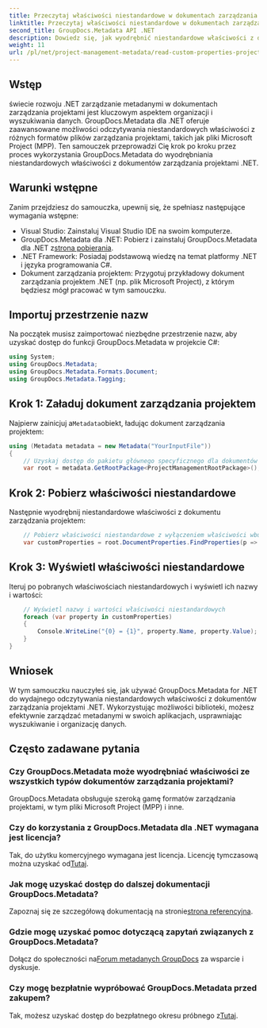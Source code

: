 ```yaml
---
title: Przeczytaj właściwości niestandardowe w dokumentach zarządzania projektami .NET
linktitle: Przeczytaj właściwości niestandardowe w dokumentach zarządzania projektami .NET
second_title: GroupDocs.Metadata API .NET
description: Dowiedz się, jak wyodrębnić niestandardowe właściwości z dokumentów zarządzania projektami .NET przy użyciu GroupDocs.Metadata dla .NET. Usprawnij zarządzanie metadanymi.
weight: 11
url: /pl/net/project-management-metadata/read-custom-properties-project-management-documents/
---
```

## Wstęp
świecie rozwoju .NET zarządzanie metadanymi w dokumentach zarządzania projektami jest kluczowym aspektem organizacji i wyszukiwania danych. GroupDocs.Metadata dla .NET oferuje zaawansowane możliwości odczytywania niestandardowych właściwości z różnych formatów plików zarządzania projektami, takich jak pliki Microsoft Project (MPP). Ten samouczek przeprowadzi Cię krok po kroku przez proces wykorzystania GroupDocs.Metadata do wyodrębniania niestandardowych właściwości z dokumentów zarządzania projektami .NET.
## Warunki wstępne
Zanim przejdziesz do samouczka, upewnij się, że spełniasz następujące wymagania wstępne:
- Visual Studio: Zainstaluj Visual Studio IDE na swoim komputerze.
-  GroupDocs.Metadata dla .NET: Pobierz i zainstaluj GroupDocs.Metadata dla .NET z[strona pobierania](https://releases.groupdocs.com/metadata/net/).
- .NET Framework: Posiadaj podstawową wiedzę na temat platformy .NET i języka programowania C#.
- Dokument zarządzania projektem: Przygotuj przykładowy dokument zarządzania projektem .NET (np. plik Microsoft Project), z którym będziesz mógł pracować w tym samouczku.

## Importuj przestrzenie nazw
Na początek musisz zaimportować niezbędne przestrzenie nazw, aby uzyskać dostęp do funkcji GroupDocs.Metadata w projekcie C#:
```csharp
using System;
using GroupDocs.Metadata;
using GroupDocs.Metadata.Formats.Document;
using GroupDocs.Metadata.Tagging;
```
## Krok 1: Załaduj dokument zarządzania projektem
 Najpierw zainicjuj a`Metadata`obiekt, ładując dokument zarządzania projektem:
```csharp
using (Metadata metadata = new Metadata("YourInputFile"))
{
    // Uzyskaj dostęp do pakietu głównego specyficznego dla dokumentów zarządzania projektami
    var root = metadata.GetRootPackage<ProjectManagementRootPackage>();
```
## Krok 2: Pobierz właściwości niestandardowe
Następnie wyodrębnij niestandardowe właściwości z dokumentu zarządzania projektem:
```csharp
    // Pobierz właściwości niestandardowe z wyłączeniem właściwości wbudowanych
    var customProperties = root.DocumentProperties.FindProperties(p => !p.Tags.Contains(Tags.Document.BuiltIn));
```
## Krok 3: Wyświetl właściwości niestandardowe
Iteruj po pobranych właściwościach niestandardowych i wyświetl ich nazwy i wartości:
```csharp
    // Wyświetl nazwy i wartości właściwości niestandardowych
    foreach (var property in customProperties)
    {
        Console.WriteLine("{0} = {1}", property.Name, property.Value);
    }
}
```

## Wniosek
W tym samouczku nauczyłeś się, jak używać GroupDocs.Metadata for .NET do wydajnego odczytywania niestandardowych właściwości z dokumentów zarządzania projektami .NET. Wykorzystując możliwości biblioteki, możesz efektywnie zarządzać metadanymi w swoich aplikacjach, usprawniając wyszukiwanie i organizację danych.

## Często zadawane pytania
### Czy GroupDocs.Metadata może wyodrębniać właściwości ze wszystkich typów dokumentów zarządzania projektami?
GroupDocs.Metadata obsługuje szeroką gamę formatów zarządzania projektami, w tym pliki Microsoft Project (MPP) i inne.
### Czy do korzystania z GroupDocs.Metadata dla .NET wymagana jest licencja?
 Tak, do użytku komercyjnego wymagana jest licencja. Licencję tymczasową można uzyskać od[Tutaj](https://purchase.groupdocs.com/temporary-license/).
### Jak mogę uzyskać dostęp do dalszej dokumentacji GroupDocs.Metadata?
 Zapoznaj się ze szczegółową dokumentacją na stronie[strona referencyjna](https://tutorials.groupdocs.com/metadata/net/).
### Gdzie mogę uzyskać pomoc dotyczącą zapytań związanych z GroupDocs.Metadata?
 Dołącz do społeczności na[Forum metadanych GroupDocs](https://forum.groupdocs.com/c/metadata/14) za wsparcie i dyskusje.
### Czy mogę bezpłatnie wypróbować GroupDocs.Metadata przed zakupem?
 Tak, możesz uzyskać dostęp do bezpłatnego okresu próbnego z[Tutaj](https://releases.groupdocs.com/).